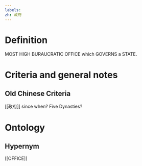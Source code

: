 ```yaml
---
labels: 
zh: 政府
---
```


# Definition
MOST HIGH BURAUCRATIC OFFICE which GOVERNS a STATE.
# Criteria and general notes
## Old Chinese Criteria
[[政府]] since when? Five Dynasties?
# Ontology

## Hypernym
[[OFFICE]]